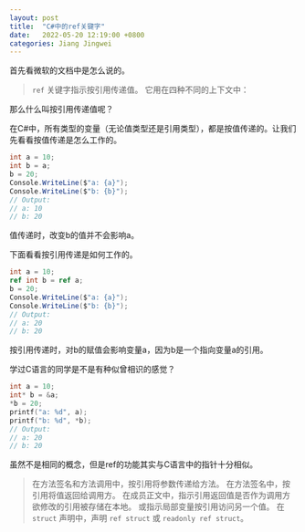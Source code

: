 ```yaml
---
layout: post
title:  "C#中的ref关键字"
date:   2022-05-20 12:19:00 +0800
categories: Jiang Jingwei
---
```

首先看微软的文档中是怎么说的。

> `ref` 关键字指示按引用传递值。 它用在四种不同的上下文中：

那么什么叫按引用传递值呢？

在C#中，所有类型的变量（无论值类型还是引用类型），都是按值传递的。让我们先看看按值传递是怎么工作的。

```c#
int a = 10;
int b = a;
b = 20;
Console.WriteLine($"a: {a}");
Console.WriteLine($"b: {b}");
// Output: 
// a: 10
// b: 20
```
值传递时，改变b的值并不会影响a。

下面看看按引用传递是如何工作的。

```c#
int a = 10;
ref int b = ref a;
b = 20;
Console.WriteLine($"a: {a}");
Console.WriteLine($"b: {b}");
// Output: 
// a: 20
// b: 20
```
按引用传递时，对b的赋值会影响变量a，因为b是一个指向变量a的引用。

学过C语言的同学是不是有种似曾相识的感觉？

```C
int a = 10;
int* b = &a;
*b = 20;
printf("a: %d", a);
printf("b: %d", *b);
// Output:
// a: 20
// b: 20
```
虽然不是相同的概念，但是ref的功能其实与C语言中的指针十分相似。

> 在方法签名和方法调用中，按引用将参数传递给方法。
> 在方法签名中，按引用将值返回给调用方。
> 在成员正文中，指示引用返回值是否作为调用方欲修改的引用被存储在本地。 或指示局部变量按引用访问另一个值。
> 在 `struct` 声明中，声明 `ref struct` 或 `readonly ref struct`。